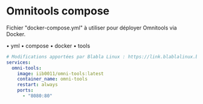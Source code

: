 # Omnitools compose

Fichier "docker-compose.yml" à utiliser pour déployer Omnitools via Docker.

• yml
• compose
• docker
• tools

```yaml
# Modifications apportées par Blabla Linux : https://link.blablalinux.be
services:
  omni-tools:
    image: iib0011/omni-tools:latest
    container_name: omni-tools
    restart: always
    ports:
      - "8080:80"
```
